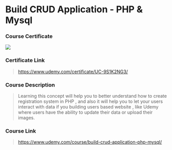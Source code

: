 # Build CRUD Application - PHP & Mysql

### Course Certificate
![](https://udemy-certificate.s3.amazonaws.com/image/UC-9S1K2NG3.jpg?l=null)

### Certificate Link
> https://www.udemy.com/certificate/UC-9S1K2NG3/

### Course Description
> Learning this concept will help you to better understand how to create registration system in PHP , and also it will help you to let your users interact with data if you building users based website , like Udemy where users have the ability to update their data or upload their images.

### Course Link
> https://www.udemy.com/course/build-crud-application-php-mysql/
